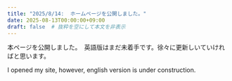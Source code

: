 ```yaml
---
title: "2025/8/14:  ホームページを公開しました。"
date: 2025-08-13T00:00:00+09:00
draft: false  # 抜粋を空にして本文を非表示
---
```

本ページを公開しました。　英語版はまだ未着手です。徐々に更新しいていければと思います。

I opened my site, however, english version is under construction. 